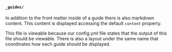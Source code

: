#### `_guides/`

In addition to the front matter inside of a guide there is also markdown content.
This content is displayed accessing the default `content` property.

This file is viewable because our config.yml file states that the output of this file should be viewable.
There is also a layout under the same name that coordinates how each guide should be displayed.
